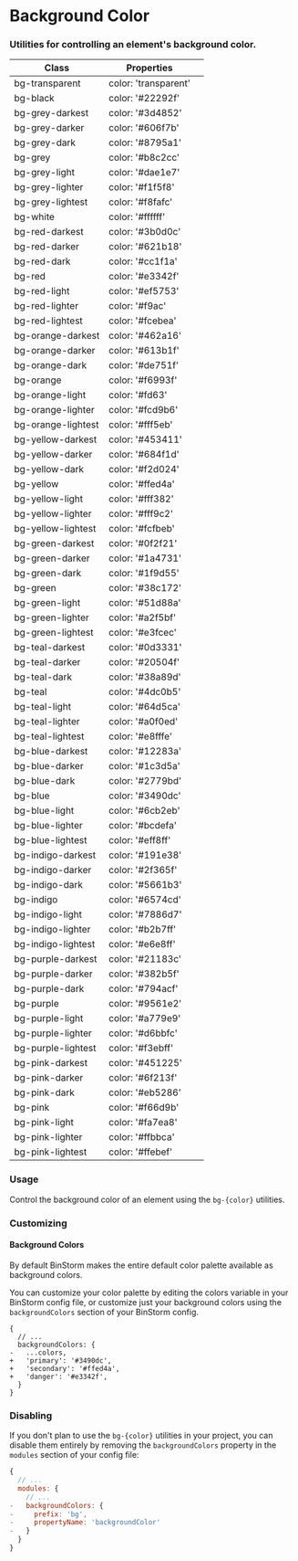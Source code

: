 # Background Color
### Utilities for controlling an element's background color.

<div class="table-container">

|Class|Properties||
|-|-|-|
|bg-transparent| color: 'transparent' | <div class="preview-box bg-transparent"></div>
|bg-black| color: '#22292f' | <div class="preview-box bg-black"></div>
|bg-grey-darkest| color: '#3d4852' | <div class="preview-box bg-grey-darkest"></div>
|bg-grey-darker| color: '#606f7b' | <div class="preview-box bg-grey-darker"></div>
|bg-grey-dark| color: '#8795a1' | <div class="preview-box bg-grey-dark"></div>
|bg-grey| color: '#b8c2cc' | <div class="preview-box bg-grey"></div>
|bg-grey-light| color: '#dae1e7' | <div class="preview-box bg-grey-light"></div>
|bg-grey-lighter| color: '#f1f5f8' | <div class="preview-box bg-grey-lighter"></div>
|bg-grey-lightest| color: '#f8fafc' | <div class="preview-box bg-grey-lightest"></div>
|bg-white| color: '#ffffff' | <div class="preview-box bg-white"></div>
|bg-red-darkest| color: '#3b0d0c' | <div class="preview-box bg-red-darkest"></div>
|bg-red-darker| color: '#621b18' | <div class="preview-box bg-red-darker"></div>
|bg-red-dark| color: '#cc1f1a' | <div class="preview-box bg-red-dark"></div>
|bg-red| color: '#e3342f' | <div class="preview-box bg-red"></div>
|bg-red-light| color: '#ef5753' | <div class="preview-box bg-red-light"></div>
|bg-red-lighter| color: '#f9ac' | <div class="preview-box bg-red-lighter"></div>
|bg-red-lightest| color: '#fcebea' | <div class="preview-box bg-red-lightest"></div>
|bg-orange-darkest| color: '#462a16' | <div class="preview-box bg-orange-darkest"></div>
|bg-orange-darker| color: '#613b1f' | <div class="preview-box bg-orange-darker"></div>
|bg-orange-dark| color: '#de751f' | <div class="preview-box bg-orange-dark"></div>
|bg-orange| color: '#f6993f' | <div class="preview-box bg-orange"></div>
|bg-orange-light| color: '#fd63' | <div class="preview-box bg-orange-light"></div>
|bg-orange-lighter| color: '#fcd9b6' | <div class="preview-box bg-orange-lighter"></div>
|bg-orange-lightest| color: '#fff5eb' | <div class="preview-box bg-orange-lightest"></div>
|bg-yellow-darkest| color: '#453411' | <div class="preview-box bg-yellow-darkest"></div>
|bg-yellow-darker| color: '#684f1d' | <div class="preview-box bg-yellow-darker"></div>
|bg-yellow-dark| color: '#f2d024' | <div class="preview-box bg-yellow-dark"></div>
|bg-yellow| color: '#ffed4a' | <div class="preview-box bg-yellow"></div>
|bg-yellow-light| color: '#fff382' | <div class="preview-box bg-yellow-light"></div>
|bg-yellow-lighter| color: '#fff9c2' | <div class="preview-box bg-yellow-lighter"></div>
|bg-yellow-lightest| color: '#fcfbeb' | <div class="preview-box bg-yellow-lightest"></div>
|bg-green-darkest| color: '#0f2f21' | <div class="preview-box bg-green-darkest"></div>
|bg-green-darker| color: '#1a4731' | <div class="preview-box bg-green-darker"></div>
|bg-green-dark| color: '#1f9d55' | <div class="preview-box bg-green-dark"></div>
|bg-green| color: '#38c172' | <div class="preview-box bg-green"></div>
|bg-green-light| color: '#51d88a' | <div class="preview-box bg-green-light"></div>
|bg-green-lighter| color: '#a2f5bf' | <div class="preview-box bg-green-lighter"></div>
|bg-green-lightest| color: '#e3fcec' | <div class="preview-box bg-green-lightest"></div>
|bg-teal-darkest| color: '#0d3331' | <div class="preview-box bg-teal-darkest"></div>
|bg-teal-darker| color: '#20504f' | <div class="preview-box bg-teal-darker"></div>
|bg-teal-dark| color: '#38a89d' | <div class="preview-box bg-teal-dark"></div>
|bg-teal| color: '#4dc0b5' | <div class="preview-box bg-teal"></div>
|bg-teal-light| color: '#64d5ca' | <div class="preview-box bg-teal-light"></div>
|bg-teal-lighter| color: '#a0f0ed' | <div class="preview-box bg-teal-lighter"></div>
|bg-teal-lightest| color: '#e8fffe' | <div class="preview-box bg-teal-lightest"></div>
|bg-blue-darkest| color: '#12283a' | <div class="preview-box bg-blue-darkest"></div>
|bg-blue-darker| color: '#1c3d5a' | <div class="preview-box bg-blue-darker"></div>
|bg-blue-dark| color: '#2779bd' | <div class="preview-box bg-blue-dark"></div>
|bg-blue| color: '#3490dc' | <div class="preview-box bg-blue"></div>
|bg-blue-light| color: '#6cb2eb' | <div class="preview-box bg-blue-light"></div>
|bg-blue-lighter| color: '#bcdefa' | <div class="preview-box bg-blue-lighter"></div>
|bg-blue-lightest| color: '#eff8ff' | <div class="preview-box bg-blue-lightest"></div>
|bg-indigo-darkest| color: '#191e38' | <div class="preview-box bg-indigo-darkest"></div>
|bg-indigo-darker| color: '#2f365f' | <div class="preview-box bg-indigo-darker"></div>
|bg-indigo-dark| color: '#5661b3' | <div class="preview-box bg-indigo-dark"></div>
|bg-indigo| color: '#6574cd' | <div class="preview-box bg-indigo"></div>
|bg-indigo-light| color: '#7886d7' | <div class="preview-box bg-indigo-light"></div>
|bg-indigo-lighter| color: '#b2b7ff' | <div class="preview-box bg-indigo-lighter"></div>
|bg-indigo-lightest| color: '#e6e8ff' | <div class="preview-box bg-indigo-lightest"></div>
|bg-purple-darkest| color: '#21183c' | <div class="preview-box bg-purple-darkest"></div>
|bg-purple-darker| color: '#382b5f' | <div class="preview-box bg-purple-darker"></div>
|bg-purple-dark| color: '#794acf' | <div class="preview-box bg-purple-dark"></div>
|bg-purple| color: '#9561e2' | <div class="preview-box bg-purple"></div>
|bg-purple-light| color: '#a779e9' | <div class="preview-box bg-purple-light"></div>
|bg-purple-lighter| color: '#d6bbfc' | <div class="preview-box bg-purple-lighter"></div>
|bg-purple-lightest| color: '#f3ebff' | <div class="preview-box bg-purple-lightest"></div>
|bg-pink-darkest| color: '#451225' | <div class="preview-box bg-pink-darkest"></div>
|bg-pink-darker| color: '#6f213f' | <div class="preview-box bg-pink-darker"></div>
|bg-pink-dark| color: '#eb5286' | <div class="preview-box bg-pink-dark"></div>
|bg-pink| color: '#f66d9b' | <div class="preview-box bg-pink"></div>
|bg-pink-light| color: '#fa7ea8' | <div class="preview-box bg-pink-light"></div>
|bg-pink-lighter| color: '#ffbbca' | <div class="preview-box bg-pink-lighter"></div>
|bg-pink-lightest| color: '#ffebef' | <div class="preview-box bg-pink-lightest"></div>

</div>

### Usage
Control the background color of an element using the `bg-{color}` utilities.

<snack-preview snack-name="background-color" />

### Customizing
#### Background Colors
By default BinStorm makes the entire default color palette available as background colors.

You can customize your color palette by editing the colors variable in your BinStorm config file, or customize just your background colors using the `backgroundColors` section of your BinStorm config.

```js{5-7}
{
  // ...
  backgroundColors: {
-   ...colors,
+   'primary': '#3490dc',
+   'secondary': '#ffed4a',
+   'danger': '#e3342f',
  }
}
```

### Disabling
If you don't plan to use the `bg-{color}` utilities in your project, you can disable them entirely by removing the `backgroundColors` property in the `modules` section of your config file:

```js
{
  // ...
  modules: {
    // ...
-   backgroundColors: {
-     prefix: 'bg',
-     propertyName: 'backgroundColor'
-   }
  }
}
```
